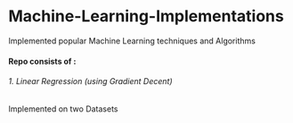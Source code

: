 # Machine-Learning-Implementations
Implemented popular Machine Learning techniques and Algorithms

#### Repo consists of :
###### 1. Linear Regression (using Gradient Decent) 
Implemented on two Datasets
